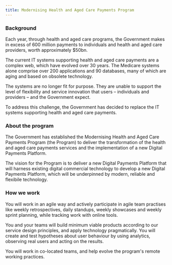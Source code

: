 ```yaml
---
title: Modernising Health and Aged Care Payments Program
---
```


### Background
Each year, through health and aged care programs, the Government makes in excess of 600 million payments to individuals and health and aged care providers, worth approximately $50bn.

The current IT systems supporting health and aged care payments are a complex web, which have evolved over 30 years. The Medicare systems alone comprise over 200 applications and 90 databases, many of which are aging and based on obsolete technology.

The systems are no longer fit for purpose. They are unable to support the level of flexibility and service innovation that users – individuals and providers – and the Government expect.

To address this challenge, the Government has decided to replace the IT systems supporting health and aged care payments.

### About the program

The Government has established the Modernising Health and Aged Care Payments Program (the Program) to deliver the transformation of the health and aged care payments services and the implementation of a new Digital Payments Platform.

The vision for the Program is to deliver a new Digital Payments Platform that will harness existing digital commercial technology to develop a new Digital Payments Platform, which will be underpinned by modern, reliable and flexibile technology.

### How we work

You will work in an agile way and actively participate in agile team practises like weekly retrospectives, daily standups, weekly showcases and weekly sprint planning, while tracking work with online tools.

You and your teams will build minimum viable products according to our service design principles, and apply technology pragmatically. You will create and test hypotheses about user behaviour by using analytics, observing real users and acting on the results.

You will work in co-located teams, and help evolve the program's remote working practices.

